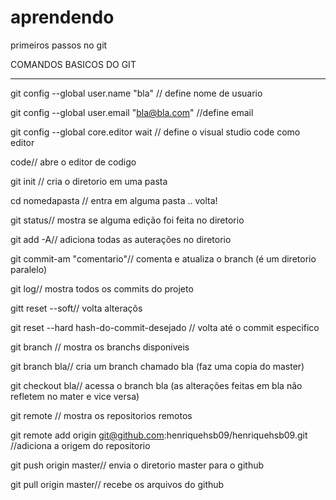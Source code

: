 # aprendendo
primeiros passos no git

COMANDOS BASICOS DO GIT
_________________________________
git config --global user.name "bla" // define nome de usuario

git config --global user.email "bla@bla.com" //define email

git config --global core.editor wait // define o visual studio code como editor

code// abre o editor de codigo

git init // cria o diretorio em uma  pasta

cd nomedapasta // entra em alguma pasta .. volta!

git status// mostra se alguma edição foi feita no diretorio

git add -A// adiciona todas as auterações no diretorio

git commit-am "comentario"// comenta e atualiza o branch (é um diretorio paralelo)

git log// mostra todos os commits do projeto

gitt reset --soft// volta alteraçõs

git reset --hard hash-do-commit-desejado // volta até o commit especifico

git branch // mostra os branchs disponiveis

git branch bla// cria um branch chamado bla (faz uma copia do master)

git checkout bla// acessa o branch bla (as alterações feitas em bla  não refletem no mater e vice versa)

git remote // mostra os repositorios remotos

git remote add origin git@github.com:henriquehsb09/henriquehsb09.git //adiciona a origem do repositorio

git push origin master// envia o diretorio master para o github

git pull origin master// recebe os arquivos do github

